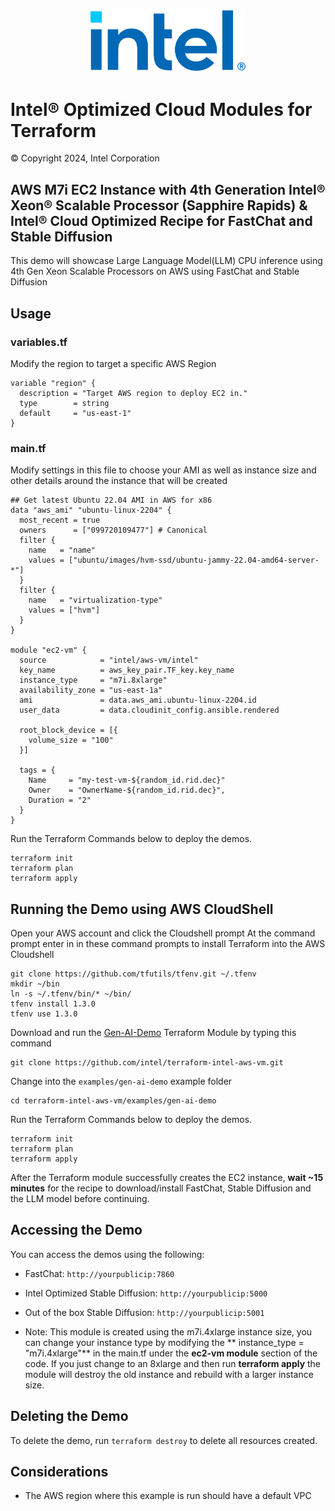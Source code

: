 <p align="center">
  <img src="https://github.com/intel/terraform-intel-aws-vm/blob/main/images/logo-classicblue-800px.png?raw=true" alt="Intel Logo" width="250"/>
</p>

# Intel® Optimized Cloud Modules for Terraform

© Copyright 2024, Intel Corporation

## AWS M7i EC2 Instance with 4th Generation Intel® Xeon® Scalable Processor (Sapphire Rapids) & Intel® Cloud Optimized Recipe for FastChat and Stable Diffusion

This demo will showcase Large Language Model(LLM) CPU inference using 4th Gen Xeon Scalable Processors on AWS using FastChat and Stable Diffusion

## Usage

### variables.tf

Modify the region to target a specific AWS Region

```hcl
variable "region" {
  description = "Target AWS region to deploy EC2 in."
  type        = string
  default     = "us-east-1"
}
```

### main.tf

Modify settings in this file to choose your AMI as well as instance size and other details around the instance that will be created

```hcl
## Get latest Ubuntu 22.04 AMI in AWS for x86
data "aws_ami" "ubuntu-linux-2204" {
  most_recent = true
  owners      = ["099720109477"] # Canonical
  filter {
    name   = "name"
    values = ["ubuntu/images/hvm-ssd/ubuntu-jammy-22.04-amd64-server-*"]
  }
  filter {
    name   = "virtualization-type"
    values = ["hvm"]
  }
}

module "ec2-vm" {
  source            = "intel/aws-vm/intel"
  key_name          = aws_key_pair.TF_key.key_name
  instance_type     = "m7i.8xlarge"
  availability_zone = "us-east-1a"
  ami               = data.aws_ami.ubuntu-linux-2204.id
  user_data         = data.cloudinit_config.ansible.rendered

  root_block_device = [{
    volume_size = "100"
  }]

  tags = {
    Name     = "my-test-vm-${random_id.rid.dec}"
    Owner    = "OwnerName-${random_id.rid.dec}",
    Duration = "2"
  }
}
```

Run the Terraform Commands below to deploy the demos.

```Shell
terraform init
terraform plan
terraform apply
```

## Running the Demo using AWS CloudShell

Open your AWS account and click the Cloudshell prompt
At the command prompt enter in in these command prompts to install Terraform into the AWS Cloudshell

```Shell
git clone https://github.com/tfutils/tfenv.git ~/.tfenv
mkdir ~/bin
ln -s ~/.tfenv/bin/* ~/bin/
tfenv install 1.3.0
tfenv use 1.3.0
```

Download and run the [Gen-AI-Demo](https://github.com/intel/terraform-intel-aws-vm/tree/main/examples/gen-ai-demo) Terraform Module by typing this command

```Shell
git clone https://github.com/intel/terraform-intel-aws-vm.git
```

Change into the `examples/gen-ai-demo` example folder

```Shell
cd terraform-intel-aws-vm/examples/gen-ai-demo
```

Run the Terraform Commands below to deploy the demos.

```Shell
terraform init
terraform plan
terraform apply
```

After the Terraform module successfully creates the EC2 instance, **wait ~15 minutes** for the recipe to download/install FastChat, Stable Diffusion and the LLM model before continuing.

## Accessing the Demo

You can access the demos using the following:

- FastChat: `http://yourpublicip:7860`
- Intel Optimized Stable Diffusion: `http://yourpublicip:5000`
- Out of the box Stable Diffusion: `http://yourpublicip:5001`

- Note: This module is created using the m7i.4xlarge instance size, you can change your instance type by modifying the **
instance_type = "m7i.4xlarge"** in the main.tf under the **ec2-vm module** section of the code. If you just change to an 8xlarge and then run **terraform apply** the module will destroy the old instance and rebuild with a larger instance size.

## Deleting the Demo

To delete the demo, run `terraform destroy` to delete all resources created.

## Considerations

- The AWS region where this example is run should have a default VPC
